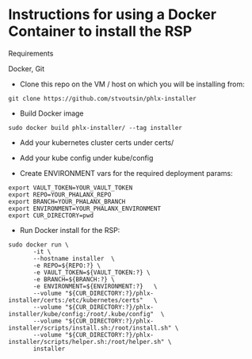 # Instructions for using a Docker Container to install the RSP


Requirements

Docker, Git



- Clone this repo on the VM / host on which you will be installing from:

```
git clone https://github.com/stvoutsin/phlx-installer
```


- Build Docker image

```
sudo docker build phlx-installer/ --tag installer
```


- Add your kubernetes cluster certs under certs/

- Add your kube config under kube/config

- Create ENVIRONMENT vars for the required deployment params:

```
export VAULT_TOKEN=YOUR_VAULT_TOKEN
export REPO=YOUR_PHALANX_REPO
export BRANCH=YOUR_PHALANX_BRANCH
export ENVIRONMENT=YOUR_PHALANX_ENVIRONMENT
export CUR_DIRECTORY=pwd
```


- Run Docker install for the RSP:

```
sudo docker run \        
       -it \   
       --hostname installer  \
       -e REPO=${REPO:?} \ 
       -e VAULT_TOKEN=${VAULT_TOKEN:?} \
       -e BRANCH=${BRANCH:?} \
       -e ENVIRONMENT=${ENVIRONMENT:?}   \  
       --volume "${CUR_DIRECTORY:?}/phlx-installer/certs:/etc/kubernetes/certs"   \      
       --volume "${CUR_DIRECTORY:?}/phlx-installer/kube/config:/root/.kube/config"  \   
       --volume "${CUR_DIRECTORY:?}/phlx-installer/scripts/install.sh:/root/install.sh" \ 
       --volume "${CUR_DIRECTORY:?}/phlx-installer/scripts/helper.sh:/root/helper.sh" \            
       installer
```

